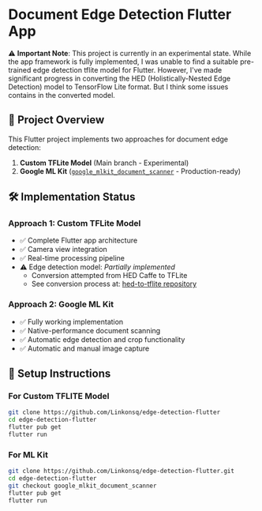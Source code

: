 # Document Edge Detection Flutter App

⚠️ **Important Note**: This project is currently in an experimental state. While the app framework is fully implemented, I was unable to find a suitable pre-trained edge detection tflite model for Flutter. However, I've made significant progress in converting the HED (Holistically-Nested Edge Detection) model to TensorFlow Lite format. But I think some issues contains in the converted model.

## 📌 Project Overview
This Flutter project implements two approaches for document edge detection:
1. **Custom TFLite Model** (Main branch - Experimental)
2. **Google ML Kit** ([`google_mlkit_document_scanner`](https://github.com/Linkonsq/edge-detection-flutter/tree/google_mlkit_document_scanner) - Production-ready)

## 🛠️ Implementation Status

### Approach 1: Custom TFLite Model
- ✅ Complete Flutter app architecture
- ✅ Camera view integration
- ✅ Real-time processing pipeline
- ⚠️ Edge detection model: *Partially implemented*
  - Conversion attempted from HED Caffe to TFLite
  - See conversion process at: [hed-to-tflite repository](https://github.com/Linkonsq/hed-to-tflite)

### Approach 2: Google ML Kit
- ✅ Fully working implementation
- ✅ Native-performance document scanning
- ✅ Automatic edge detection and crop functionality
- ✅ Automatic and manual image capture

## 🚀 Setup Instructions

### For Custom TFLITE Model
```bash
git clone https://github.com/Linkonsq/edge-detection-flutter
cd edge-detection-flutter
flutter pub get
flutter run
```

### For ML Kit
```bash
git clone https://github.com/Linkonsq/edge-detection-flutter.git
cd edge-detection-flutter
git checkout google_mlkit_document_scanner
flutter pub get
flutter run
